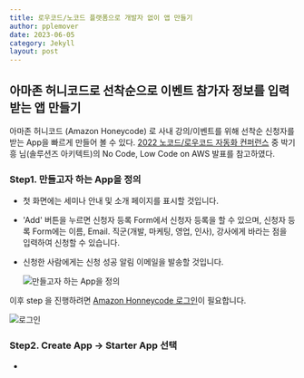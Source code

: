 ```yaml
---
title: 로우코드/노코드 플랫폼으로 개발자 없이 앱 만들기
author: pplemover
date: 2023-06-05
category: Jekyll
layout: post
---
```


## 아마존 허니코드로 선착순으로 이벤트 참가자 정보를 입력받는 앱 만들기

아마존 허니코드 (Amazon Honeycode) 로 사내 강의/이벤트를 위해 선착순 신청자를 받는 App을 빠르게 만들어 볼 수 있다. [2022 노코드/로우코드 자동화 컨퍼런스](https://itsight.zdnet.co.kr/conference/No_code-Low_code) 중 박기흥 님(솔루션즈 아키텍트)의 No Code, Low Code on AWS 발표를 참고하였다.

### Step1. 만들고자 하는 App을 정의

- 첫 화면에는 세미나 안내 및 소개 페이지를 표시할 것입니다. 
- 'Add' 버튼을 누르면 신청자 등록 Form에서 신청자 등록을 할 수 있으며, 신청자 등록 Form에는 이름, Email. 직군(개발, 마케팅, 영업, 인사), 강사에게 바라는 점을 입력하여 신청할 수 있습니다.
- 신청한 사람에게는 신청 성공 알림 이메일을 발송할 것입니다. 
  
  ![만들고자 하는 App을 정의](https://kiheung.notion.site/image/https%3A%2F%2Fs3-us-west-2.amazonaws.com%2Fsecure.notion-static.com%2F1b8f5b46-30d1-4d3a-b285-ada25c5260dd%2FUntitled.png?id=3a3596d4-25ab-4d05-b01b-c1cd3ae82916&table=block&spaceId=6efd1985-fce8-465b-bcc1-7fe6d6879950&width=1540&userId=&cache=v2)

 이후 step 을 진행하려면 [Amazon Honneycode 로그인](https://www.honeycode.aws/)이 필요합니다.

 ![로그인](https://kiheung.notion.site/image/https%3A%2F%2Fs3-us-west-2.amazonaws.com%2Fsecure.notion-static.com%2F22e30100-78d6-4361-b418-46eba8e59666%2FUntitled.png?id=064cb469-010b-4072-bbee-82ad3c97fdc1&table=block&spaceId=6efd1985-fce8-465b-bcc1-7fe6d6879950&width=1530&userId=&cache=v2)

### Step2. Create App -> Starter App 선택 
- 